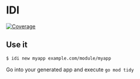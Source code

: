 # IDI
[![Coverage](https://img.shields.io/badge/Coverage-0.0%25-red)](https://github.com/codeengio/idi/actions/workflows/gocover.yaml)

## Use it

```bash
$ idi new myapp example.com/module/myapp
```

Go into your generated app and execute `go mod tidy`
